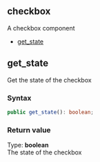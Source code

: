 ## checkbox
A checkbox component

* [get_state](#get_state)

## get_state
Get the state of the checkbox

### Syntax
```typescript
public get_state(): boolean;
```

### Return value
Type: **boolean** <br>
The state of the checkbox
